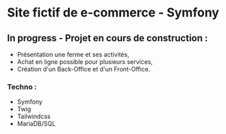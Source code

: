 # Site fictif de e-commerce - Symfony

## In progress - Projet en cours de construction :

- Présentation une ferme et ses activités, 
- Achat en ligne possible pour plusieurs services,
- Création d'un Back-Office et d'un Front-Office.

### Techno : 
- Symfony
- Twig
- Tailwindcss
- MariaDB/SQL
